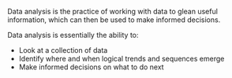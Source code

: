 Data analysis is the practice of working with data to glean useful information, which can then be used to make informed decisions.

Data analysis is essentially the ability to:

* Look at a collection of data
* Identify where and when logical trends and sequences emerge
* Make informed decisions on what to do next
